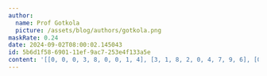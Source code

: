 ```yaml
---
author:
  name: Prof Gotkola
  picture: /assets/blog/authors/gotkola.png
maskRate: 0.24
date: 2024-09-02T08:00:02.145043
id: 5b6d1f58-6901-11ef-9ac7-253e4f133a5e
content: '[[0, 0, 0, 3, 8, 0, 0, 1, 4], [3, 1, 8, 2, 0, 4, 7, 9, 6], [0, 0, 4, 6, 0, 0, 8, 3, 5], [4, 7, 3, 1, 6, 9, 5, 2, 0], [8, 6, 0, 4, 0, 5, 1, 7, 9], [1, 5, 9, 0, 2, 8, 6, 4, 3], [2, 0, 0, 5, 4, 3, 9, 0, 7], [6, 4, 5, 9, 7, 2, 3, 8, 0], [0, 3, 7, 8, 1, 6, 4, 5, 2]]'
---
```

